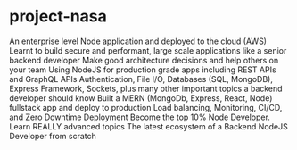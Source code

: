 # project-nasa
An enterprise level Node application and deployed to the cloud (AWS)
Learnt to build secure and performant, large scale applications like a senior backend developer
Make good architecture decisions and help others on your team
Using NodeJS for production grade apps including REST APIs and GraphQL APIs
Authentication, File I/O, Databases (SQL, MongoDB), Express Framework, Sockets, plus many other important topics a backend developer should know
Built a MERN (MongoDb, Express, React, Node) fullstack app and deploy to production
Load balancing, Monitoring, CI/CD, and Zero Downtime Deployment
Become the top 10% Node Developer. Learn REALLY advanced topics
The latest ecosystem of a Backend NodeJS Developer from scratch
